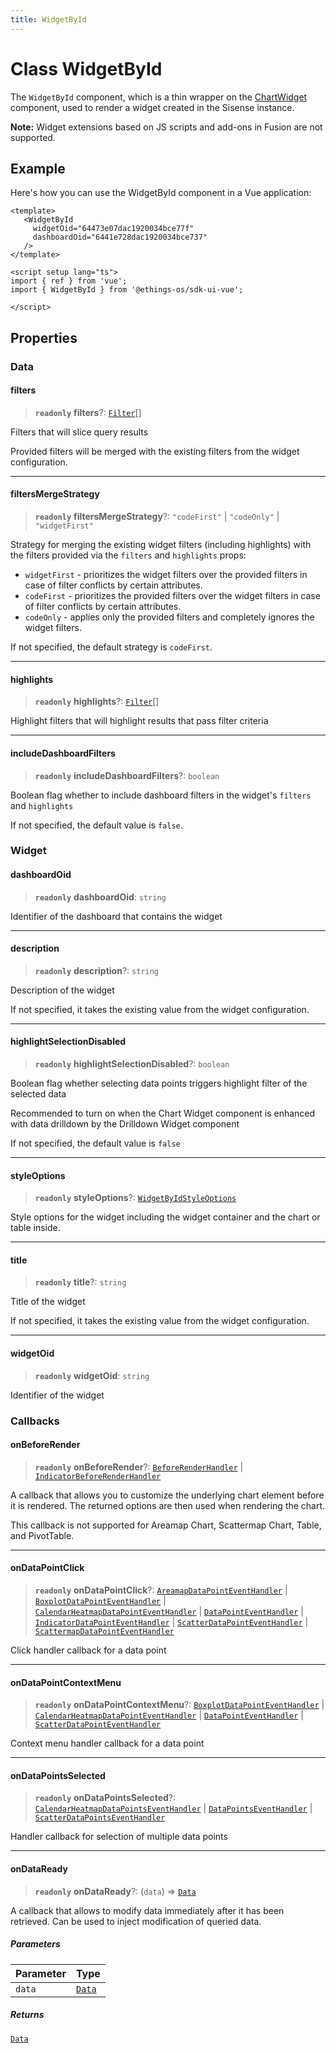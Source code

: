 ```yaml
---
title: WidgetById
---
```


# Class WidgetById <Badge type="fusionEmbed" text="Fusion Embed" />

The `WidgetById` component, which is a thin wrapper on the [ChartWidget](../dashboards/class.ChartWidget.md) component,
used to render a widget created in the Sisense instance.

**Note:** Widget extensions based on JS scripts and add-ons in Fusion are not supported.

## Example

Here's how you can use the WidgetById component in a Vue application:
```vue
<template>
   <WidgetById
     widgetOid="64473e07dac1920034bce77f"
     dashboardOid="6441e728dac1920034bce737"
   />
</template>

<script setup lang="ts">
import { ref } from 'vue';
import { WidgetById } from '@ethings-os/sdk-ui-vue';

</script>
```

## Properties

### Data

#### filters

> **`readonly`** **filters**?: [`Filter`](../../sdk-data/interfaces/interface.Filter.md)[]

Filters that will slice query results

Provided filters will be merged with the existing filters from the widget configuration.

***

#### filtersMergeStrategy

> **`readonly`** **filtersMergeStrategy**?: `"codeFirst"` \| `"codeOnly"` \| `"widgetFirst"`

Strategy for merging the existing widget filters (including highlights) with the filters provided via the `filters` and `highlights` props:

- `widgetFirst` - prioritizes the widget filters over the provided filters in case of filter conflicts by certain attributes.
- `codeFirst` - prioritizes the provided filters over the widget filters in case of filter conflicts by certain attributes.
- `codeOnly` - applies only the provided filters and completely ignores the widget filters.

If not specified, the default strategy is `codeFirst`.

***

#### highlights

> **`readonly`** **highlights**?: [`Filter`](../../sdk-data/interfaces/interface.Filter.md)[]

Highlight filters that will highlight results that pass filter criteria

***

#### includeDashboardFilters

> **`readonly`** **includeDashboardFilters**?: `boolean`

Boolean flag whether to include dashboard filters in the widget's `filters` and `highlights`

If not specified, the default value is `false`.

### Widget

#### dashboardOid

> **`readonly`** **dashboardOid**: `string`

Identifier of the dashboard that contains the widget

***

#### description

> **`readonly`** **description**?: `string`

Description of the widget

If not specified, it takes the existing value from the widget configuration.

***

#### highlightSelectionDisabled

> **`readonly`** **highlightSelectionDisabled**?: `boolean`

Boolean flag whether selecting data points triggers highlight filter of the selected data

Recommended to turn on when the Chart Widget component is enhanced with data drilldown by the Drilldown Widget component

If not specified, the default value is `false`

***

#### styleOptions

> **`readonly`** **styleOptions**?: [`WidgetByIdStyleOptions`](../interfaces/interface.WidgetByIdStyleOptions.md)

Style options for the widget including the widget container and the chart or table inside.

***

#### title

> **`readonly`** **title**?: `string`

Title of the widget

If not specified, it takes the existing value from the widget configuration.

***

#### widgetOid

> **`readonly`** **widgetOid**: `string`

Identifier of the widget

### Callbacks

#### onBeforeRender

> **`readonly`** **onBeforeRender**?: [`BeforeRenderHandler`](../type-aliases/type-alias.BeforeRenderHandler.md) \| [`IndicatorBeforeRenderHandler`](../type-aliases/type-alias.IndicatorBeforeRenderHandler.md)

A callback that allows you to customize the underlying chart element before it is rendered. The returned options are then used when rendering the chart.

This callback is not supported for Areamap Chart, Scattermap Chart, Table, and PivotTable.

***

#### onDataPointClick

> **`readonly`** **onDataPointClick**?: [`AreamapDataPointEventHandler`](../../sdk-ui/type-aliases/type-alias.AreamapDataPointEventHandler.md) \| [`BoxplotDataPointEventHandler`](../../sdk-ui/type-aliases/type-alias.BoxplotDataPointEventHandler.md) \| [`CalendarHeatmapDataPointEventHandler`](../../sdk-ui/type-aliases/type-alias.CalendarHeatmapDataPointEventHandler.md) \| [`DataPointEventHandler`](../../sdk-ui/type-aliases/type-alias.DataPointEventHandler.md) \| [`IndicatorDataPointEventHandler`](../../sdk-ui/type-aliases/type-alias.IndicatorDataPointEventHandler.md) \| [`ScatterDataPointEventHandler`](../../sdk-ui/type-aliases/type-alias.ScatterDataPointEventHandler.md) \| [`ScattermapDataPointEventHandler`](../../sdk-ui/type-aliases/type-alias.ScattermapDataPointEventHandler.md)

Click handler callback for a data point

***

#### onDataPointContextMenu

> **`readonly`** **onDataPointContextMenu**?: [`BoxplotDataPointEventHandler`](../../sdk-ui/type-aliases/type-alias.BoxplotDataPointEventHandler.md) \| [`CalendarHeatmapDataPointEventHandler`](../../sdk-ui/type-aliases/type-alias.CalendarHeatmapDataPointEventHandler.md) \| [`DataPointEventHandler`](../../sdk-ui/type-aliases/type-alias.DataPointEventHandler.md) \| [`ScatterDataPointEventHandler`](../../sdk-ui/type-aliases/type-alias.ScatterDataPointEventHandler.md)

Context menu handler callback for a data point

***

#### onDataPointsSelected

> **`readonly`** **onDataPointsSelected**?: [`CalendarHeatmapDataPointsEventHandler`](../../sdk-ui/type-aliases/type-alias.CalendarHeatmapDataPointsEventHandler.md) \| [`DataPointsEventHandler`](../../sdk-ui/type-aliases/type-alias.DataPointsEventHandler.md) \| [`ScatterDataPointsEventHandler`](../../sdk-ui/type-aliases/type-alias.ScatterDataPointsEventHandler.md)

Handler callback for selection of multiple data points

***

#### onDataReady

> **`readonly`** **onDataReady**?: (`data`) => [`Data`](../../sdk-data/interfaces/interface.Data.md)

A callback that allows to modify data immediately after it has been retrieved.
Can be used to inject modification of queried data.

##### Parameters

| Parameter | Type |
| :------ | :------ |
| `data` | [`Data`](../../sdk-data/interfaces/interface.Data.md) |

##### Returns

[`Data`](../../sdk-data/interfaces/interface.Data.md)
